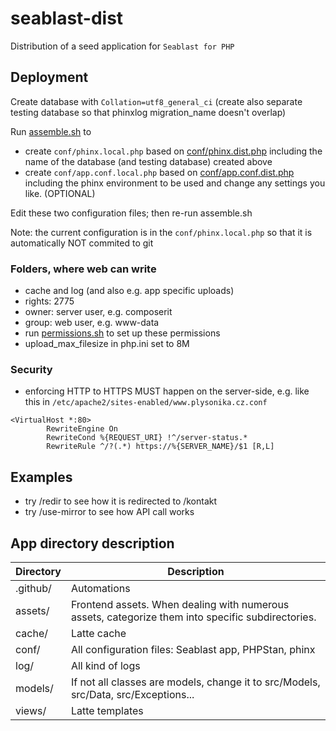 # seablast-dist
Distribution of a seed application for `Seablast for PHP`

## Deployment
Create database with `Collation=utf8_general_ci` (create also separate testing database so that phinxlog migration_name doesn't overlap)

Run [assemble.sh](assemble.sh) to

- create `conf/phinx.local.php` based on [conf/phinx.dist.php](conf/phinx.dist.php) including the name of the database (and testing database) created above
- create `conf/app.conf.local.php` based on [conf/app.conf.dist.php](conf/app.conf.dist.php) including the phinx environment to be used and change any settings you like. (OPTIONAL)

Edit these two configuration files; then re-run assemble.sh

Note: the current configuration is in the `conf/phinx.local.php` so that it is automatically NOT commited to git

### Folders, where web can write
- cache and log (and also e.g. app specific uploads)
- rights: 2775
- owner: server user, e.g. composerit
- group: web user, e.g. www-data
- run [permissions.sh](permissions.sh) to set up these permissions
- upload_max_filesize in php.ini set to 8M

### Security
- enforcing HTTP to HTTPS MUST happen on the server-side, e.g. like this in `/etc/apache2/sites-enabled/www.plysonika.cz.conf`
```htaccess
<VirtualHost *:80>
        RewriteEngine On
        RewriteCond %{REQUEST_URI} !^/server-status.*
        RewriteRule ^/?(.*) https://%{SERVER_NAME}/$1 [R,L]
```

## Examples

- try /redir to see how it is redirected to /kontakt
- try /use-mirror to see how API call works

## App directory description
| Directory | Description |
|-----|------|
| .github/ | Automations |
| assets/ | Frontend assets. When dealing with numerous assets, categorize them into specific subdirectories. |
| cache/ | Latte cache |
| conf/ | All configuration files: Seablast app, PHPStan, phinx |
| log/ | All kind of logs |
| models/ | If not all classes are models, change it to src/Models, src/Data, src/Exceptions... |
| views/ | Latte templates |
